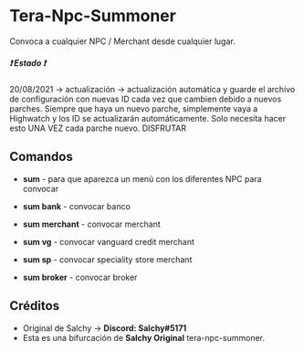 # Tera-Npc-Summoner
Convoca a cualquier NPC / Merchant desde cualquier lugar.

##### :heavy_exclamation_mark: Estado :heavy_exclamation_mark:
20/08/2021 -> actualización -> actualización automática y guarde el archivo de configuración con nuevas ID cada vez que cambien debido a nuevos parches. Siempre que haya un nuevo parche, simplemente vaya a Highwatch y los ID se actualizarán automáticamente. Solo necesita hacer esto UNA VEZ cada parche nuevo. DISFRUTAR

## Comandos

* **sum** - para que aparezca un menú con los diferentes NPC para convocar

* **sum bank** - convocar banco

* **sum merchant** - convocar merchant

* **sum vg** - convocar vanguard credit merchant

* **sum sp** - convocar speciality store merchant

* **sum broker** - convocar broker

## Créditos
- Original de Salchy -> **Discord: Salchy#5171**
- Esta es una bifurcación de **Salchy Original** tera-npc-summoner.  


